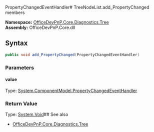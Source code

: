 PropertyChangedEventHandler# TreeNodeList.add_PropertyChanged members
  

**Namespace:** [OfficeDevPnP.Core.Diagnostics.Tree](OfficeDevPnP.Core.Diagnostics.Tree.md)  
**Assembly:** OfficeDevPnP.Core.dll  
## Syntax
```C#
public void add_PropertyChanged(PropertyChangedEventHandler)
```
### Parameters
#### value
Type: [System.ComponentModel.PropertyChangedEventHandler](System.ComponentModel.PropertyChangedEventHandler.md) 
#### 
### Return Value
Type: [System.Void](System.Void.md)## See also
- [OfficeDevPnP.Core.Diagnostics.Tree](OfficeDevPnP.Core.Diagnostics.Tree.md)
